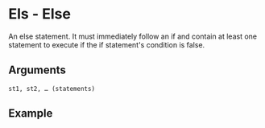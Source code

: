 # Els - Else

An else statement. It must immediately follow an if and contain at least one statement to execute if the if statement's condition is false.

## Arguments

```st1, st2, … (statements)```

## Example

<editor :code='`
Else Example
by Milo Jacobs\n
was var two.
when par var one. pri "value is one"!
else print "value is two"!
`' 
:code-wordier="`
Else Example
by Milo Jacobs\n
'Was var two?'
When I compared var to one, it was awesome.
I printed &quot;value is one&quot;!
else, I printed &quot;value is two&quot;!
`"
output-method='console'></editor>